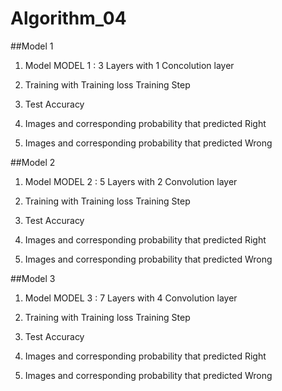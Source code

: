 # Algorithm_04
##Model 1
1. Model
MODEL 1 : 3 Layers with 1 Concolution layer


2. Training with Training loss
Training Step


3. Test Accuracy


4. Images and corresponding probability that predicted Right


5. Images and corresponding probability that predicted Wrong

##Model 2
1. Model
MODEL 2 : 5 Layers with 2 Convolution layer

2. Training with Training loss
Training Step

3. Test Accuracy

4. Images and corresponding probability that predicted Right

5. Images and corresponding probability that predicted Wrong

##Model 3
1. Model
MODEL 3 : 7 Layers with 4 Convolution layer

2. Training with Training loss
Training Step

3. Test Accuracy

4. Images and corresponding probability that predicted Right

5. Images and corresponding probability that predicted Wrong
